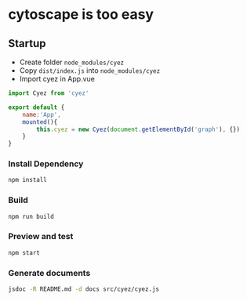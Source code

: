 # cytoscape is too easy

## Startup

- Create folder `node_modules/cyez`
- Copy `dist/index.js` into `node_modules/cyez`
- Import cyez in App.vue

```js
import Cyez from 'cyez'

export default {
    name:'App',
    mounted(){
        this.cyez = new Cyez(document.getElementById('graph'), {})
    }
}
```

### Install Dependency

```bash
npm install
```


### Build

```bash
npm run build
```


### Preview and test

```bash
npm start
```

### Generate documents

```bash
jsdoc -R README.md -d docs src/cyez/cyez.js
```